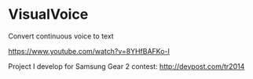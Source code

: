 # VisualVoice
Convert continuous voice to text

https://www.youtube.com/watch?v=8YHfBAFKo-I

Project I develop for Samsung Gear 2 contest: http://devpost.com/tr2014
